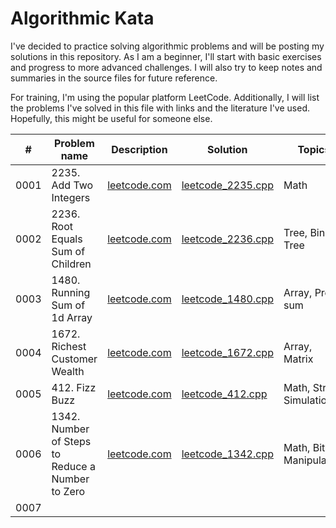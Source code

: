 # Algorithmic Kata
I've decided to practice solving algorithmic problems and will be posting my solutions in this repository. As I am a beginner, I'll start with basic exercises and progress to more advanced challenges. I will also try to keep notes and summaries in the source files for future reference.

For training, I'm using the popular platform LeetCode. Additionally, I will list the problems I've solved in this file with links and the literature I've used. Hopefully, this might be useful for someone else.

|   #   |    Problem name    |    Description    |    Solution    |     Topics     |
|-------|--------------------|-------------------|----------------|----------------|
|  0001 | 2235. Add Two Integers | [leetcode.com](https://leetcode.com/problems/add-two-integers/)  | [leetcode_2235.cpp](https://github.com/cppikigai/algorithms_kata/blob/main/solutions/leetcode_2235.cpp)| Math |
|  0002 | 2236. Root Equals Sum of Children | [leetcode.com](https://leetcode.com/problems/root-equals-sum-of-children/)  | [leetcode_2236.cpp](https://github.com/cppikigai/algorithms_kata/blob/main/solutions/leetcode_2236.cpp)| Tree, Binary Tree |
|  0003 | 1480. Running Sum of 1d Array | [leetcode.com](https://leetcode.com/problems/running-sum-of-1d-array/)  | [leetcode_1480.cpp](https://github.com/cppikigai/algorithms_kata/blob/main/solutions/leetcode_1480.cpp) | Array, Prefix sum |
|  0004 | 1672. Richest Customer Wealth | [leetcode.com](https://leetcode.com/problems/richest-customer-wealth/) | [leetcode_1672.cpp](https://github.com/cppikigai/algorithms_kata/blob/main/solutions/leetcode_1672.cpp) | Array, Matrix |
|  0005 | 412. Fizz Buzz | [leetcode.com](https://leetcode.com/problems/fizz-buzz/description/) | [leetcode_412.cpp](ttps://github.com/cppikigai/algorithms_kata/blob/main/solutions/leetcode_412.cpp) | Math, String, Simulation |
|  0006 | 1342. Number of Steps to Reduce a Number to Zero | [leetcode.com](https://leetcode.com/problems/number-of-steps-to-reduce-a-number-to-zero/) | [leetcode_1342.cpp](https://github.com/cppikigai/algorithms_kata/blob/main/solutions/leetcode_1342.cpp) | Math, Bit Manipulation |
|  0007 |  |  |  |  |